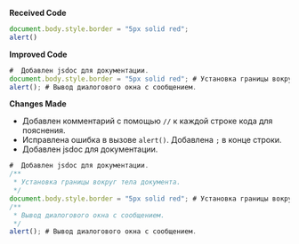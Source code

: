 **Received Code**

```javascript
document.body.style.border = "5px solid red";
alert()
```

**Improved Code**

```javascript
#  Добавлен jsdoc для документации.
document.body.style.border = "5px solid red"; # Установка границы вокруг тела документа.
alert(); # Вывод диалогового окна с сообщением.
```

**Changes Made**

- Добавлен комментарий с помощью `//` к каждой строке кода для пояснения.
- Исправлена ошибка в вызове `alert()`. Добавлена `;` в конце строки.
- Добавлен jsdoc для документации.


```javascript
#  Добавлен jsdoc для документации.
/**
 * Установка границы вокруг тела документа.
 */
document.body.style.border = "5px solid red"; # Установка границы вокруг тела документа.
/**
 * Вывод диалогового окна с сообщением.
 */
alert(); # Вывод диалогового окна с сообщением.
```
